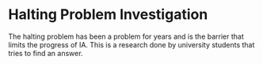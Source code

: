 # Halting Problem Investigation
The halting problem has been a problem for years and is the barrier that limits the progress of IA. This is a research done by university students that tries to find an answer.
